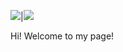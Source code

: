 


<img src="https://github-readme-stats.vercel.app/api?username=adityandar&&show_icons=true&count_private=true&theme=github_dark">|<img src="https://github-readme-streak-stats.herokuapp.com/?user=adityandar&theme=blueberry_duo"/>
<!--
**adityandar/adityandar** is a ✨ _special_ ✨ repository because its `README.md` (this file) appears on your GitHub profile.

Here are some ideas to get you started:

- 🔭 I’m currently working on ...
- 🌱 I’m currently learning ...
- 👯 I’m looking to collaborate on ...
- 🤔 I’m looking for help with ...
- 💬 Ask me about ...
- 📫 How to reach me: ...
- 😄 Pronouns: ...
- ⚡ Fun fact: ...
-->
Hi! Welcome to my page!

